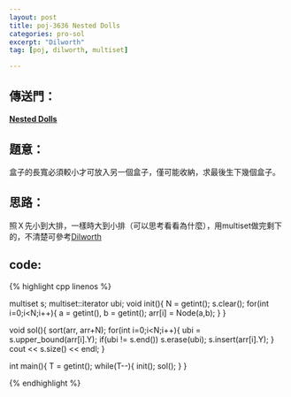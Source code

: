 ```yaml
---
layout: post
title: poj-3636 Nested Dolls
categories: pro-sol
excerpt: "Dilworth"
tag: [poj, dilworth, multiset]

---
```


## 傳送門：

#### [Nested Dolls](http://poj.org/problem?id=3636)

## 題意：

盒子的長寬必須較小才可放入另一個盒子，僅可能收納，求最後生下幾個盒子。    

## 思路：

照Ｘ先小到大排，一樣時大到小排（可以思考看看為什麼），用multiset做完剩下的，不清楚可參考[Dilworth](/articles/poset/)   

## code:

{% highlight cpp linenos %}

multiset<int> s;
multiset<int>::iterator ubi;
void init(){
  N = getint();
  s.clear();
  for(int i=0;i<N;i++){
    a = getint(),
    b = getint();
    arr[i] = Node(a,b);
  }
}

void sol(){
  sort(arr, arr+N);
  for(int i=0;i<N;i++){
    ubi = s.upper_bound(arr[i].Y);
    if(ubi != s.end()) s.erase(ubi);
    s.insert(arr[i].Y);
  }
  cout << s.size() << endl;
}

int main(){
  T = getint();
  while(T--){
    init();
    sol();
  }
}

{% endhighlight %}

